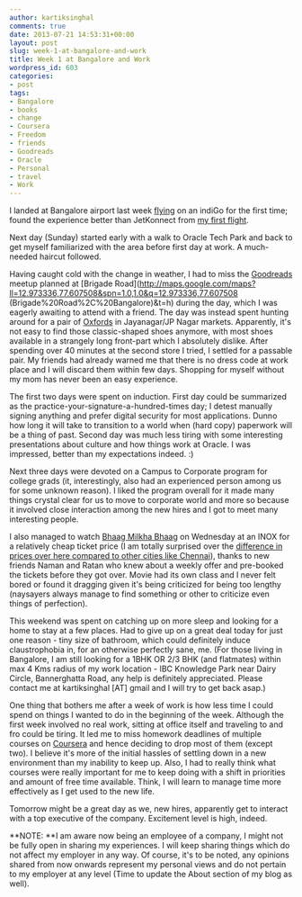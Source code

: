 ```yaml
---
author: kartiksinghal
comments: true
date: 2013-07-21 14:53:31+00:00
layout: post
slug: week-1-at-bangalore-and-work
title: Week 1 at Bangalore and Work
wordpress_id: 603
categories:
- post
tags:
- Bangalore
- books
- change
- Coursera
- Freedom
- friends
- Goodreads
- Oracle
- Personal
- travel
- Work
---
```


I landed at Bangalore airport last week [flying](http://instagram.com/p/br79WrrQQe/) on an indiGo for the first time; found the experience better than JetKonnect from [my first flight](https://www.facebook.com/kartiksinghal/timeline/story?ut=32&wstart=1343804400&wend=1346482799&hash=4527941763771&pagefilter=3&ustart=1).

Next day (Sunday) started early with a walk to Oracle Tech Park and back to get myself familiarized with the area before first day at work. A much-needed haircut followed.

Having caught cold with the change in weather, I had to miss the [Goodreads](http://www.goodreads.com) meetup planned at [Brigade Road](http://maps.google.com/maps?ll=12.973336,77.607508&spn=1.0,1.0&q=12.973336,77.607508 (Brigade%20Road%2C%20Bangalore)&t=h) during the day, which I was eagerly awaiting to attend with a friend. The day was instead spent hunting around for a pair of [Oxfords](http://en.wikipedia.org/wiki/Oxford_shoe) in Jayanagar/JP Nagar markets. Apparently, it's not easy to find those classic-shaped shoes anymore, with most shoes available in a strangely long front-part which I absolutely dislike. After spending over 40 minutes at the second store I tried, I settled for a passable pair. My friends had already warned me that there is no dress code at work place and I will discard them within few days. Shopping for myself without my mom has never been an easy experience.

The first two days were spent on induction. First day could be summarized as the practice-your-signature-a-hundred-times day; I detest manually signing anything and prefer digital security for most applications. Dunno how long it will take to transition to a world when (hard copy) paperwork will be a thing of past. Second day was much less tiring with some interesting presentations about culture and how things work at Oracle. I was impressed, better than my expectations indeed. :)

Next three days were devoted on a Campus to Corporate program for college grads (it, interestingly, also had an experienced person among us for some unknown reason). I liked the program overall for it made many things crystal clear for us to move to corporate world and more so because it involved close interaction among the new hires and I got to meet many interesting people.

I also managed to watch [Bhaag Milkha Bhaag](http://www.imdb.com/title/tt2356180/) on Wednesday at an INOX for a relatively cheap ticket price (I am totally surprised over the [difference in prices over here compared to other cities like Chennai](http://www.quora.com/Bengaluru-Karnataka-India/What-do-Bengaluru-people-envy-about-Chennai/answer/Nikhil-Bafna)), thanks to new friends Naman and Ratan who knew about a weekly offer and pre-booked the tickets before they got over. Movie had its own class and I never felt bored or found it dragging given it's being criticized for being too lengthy (naysayers always manage to find something or other to criticize even things of perfection).

This weekend was spent on catching up on more sleep and looking for a home to stay at a few places. Had to give up on a great deal today for just one reason - tiny size of bathroom, which could definitely induce claustrophobia in, for an otherwise perfectly sane, me. (For those living in Bangalore, I am still looking for a 1BHK OR 2/3 BHK (and flatmates) within max 4 Kms radius of my work location - IBC Knowledge Park near Dairy Circle, Bannerghatta Road, any help is definitely appreciated. Please contact me at kartiksinghal [AT] gmail and I will try to get back asap.)

One thing that bothers me after a week of work is how less time I could spend on things I wanted to do in the beginning of the week. Although the first week involved no real work, sitting at office itself and traveling to and fro could be tiring. It led me to miss homework deadlines of multiple courses on [Coursera](http://https://www.coursera.org/) and hence deciding to drop most of them (except two). I believe it's more of the initial hassles of settling down in a new environment than my inability to keep up. Also, I had to really think what courses were really important for me to keep doing with a shift in priorities and amount of free time available. Think, I will learn to manage time more effectively as I get used to the new life.

Tomorrow might be a great day as we, new hires, apparently get to interact with a top executive of the company. Excitement level is high, indeed.

**NOTE: **I am aware now being an employee of a company, I might not be fully open in sharing my experiences. I will keep sharing things which do not affect my employer in any way. Of course, it's to be noted, any opinions shared from now onwards represent my personal views and do not pertain to my employer at any level (Time to update the About section of my blog as well).


